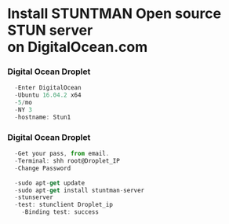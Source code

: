 # Install STUNTMAN Open source STUN server<br>on DigitalOcean.com

### Digital Ocean Droplet<br>
```js
  -Enter DigitalOcean
  -Ubuntu 16.04.2 x64
  -5/mo
  -NY 3
  -hostname: Stun1
```
### Digital Ocean Droplet<br>
```js
  -Get your pass, from email.
  -Terminal: shh root@Droplet_IP
  -Change Password
  
  -sudo apt-get update
  -sudo apt-get install stuntman-server
  -stunserver
  -test: stunclient Droplet_ip
    -Binding test: success
```
